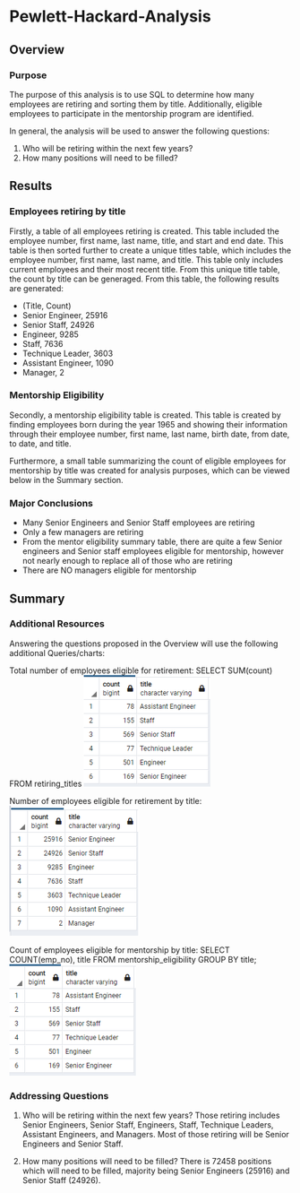 # Pewlett-Hackard-Analysis

## Overview
### Purpose
The purpose of this analysis is to use SQL to determine how many employees are retiring and sorting them by title. Additionally, eligible employees to participate in the mentorship program are identified.

In general, the analysis will be used to answer the following questions:
1. Who will be retiring within the next few years?
2. How many positions will need to be filled?

## Results
### Employees retiring by title
Firstly, a table of all employees retiring is created. This table included the employee number, first name, last name, title, and start and end date. This table is then sorted further to create a unique titles table, which includes the employee number, first name, last name, and title. This table only includes current employees and their most recent title. From this unique title table, the count by title can be generaged. From this table, the following results are generated:

- (Title, Count)
- Senior Engineer, 25916
- Senior Staff, 24926
- Engineer, 9285
- Staff, 7636
- Technique Leader, 3603
- Assistant Engineer, 1090
- Manager, 2

### Mentorship Eligibility 
Secondly, a mentorship eligibility table is created. This table is created by finding employees born during the year 1965 and showing their information through their employee number, first name, last name, birth date, from date, to date, and title. 

Furthermore, a small table summarizing the count of eligible employees for mentorship by title was created for analysis purposes, which can be viewed below in the Summary section.

### Major Conclusions
- Many Senior Engineers and Senior Staff employees are retiring 
- Only a few managers are retiring
- From the mentor eligibility summary table, there are quite a few Senior engineers and Senior staff employees eligible for mentorship, however not nearly enough to replace all of those who are retiring
- There are NO managers eligible for mentorship

## Summary
### Additional Resources
Answering the questions proposed in the Overview will use the following additional Queries/charts:

Total number of employees eligible for retirement:
SELECT SUM(count) FROM retiring_titles
![sum of retiring employees](images/mentorship_by_title.PNG)

Number of employees eligible for retirement by title:
![employees retiring by title](images/retirement_by_title.PNG)

Count of employees eligible for mentorship by title:
SELECT COUNT(emp_no), title FROM mentorship_eligibility
GROUP BY title;
![employees eligible for mentorship by title](images/mentorship_by_title.PNG)

### Addressing Questions
1. Who will be retiring within the next few years?
Those retiring includes Senior Engineers, Senior Staff, Engineers, Staff, Technique Leaders, Assistant Engineers, and Managers. Most of those retiring will be Senior Engineers and Senior Staff.

2. How many positions will need to be filled?
There is 72458 positions which will need to be filled, majority being Senior Engineers (25916) and Senior Staff (24926).
